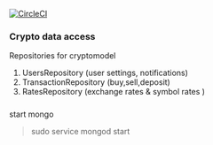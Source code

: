 

[![CircleCI](https://circleci.com/gh/athanikos/cryptodataaccess.svg?style=shield&circle-token=a7ee6cc5bd4367ac7d9c05ad2a5427d8068705c5)](https://app.circleci.com/pipelines/github/athanikos/CryptoCalculatorService)



### Crypto data access  
Repositories for cryptomodel 
1. UsersRepository (user settings, notifications)
2. TransactionRepository (buy,sell,deposit) 
3. RatesRepository (exchange rates & symbol rates )



#####
start mongo 
> sudo service mongod start 
